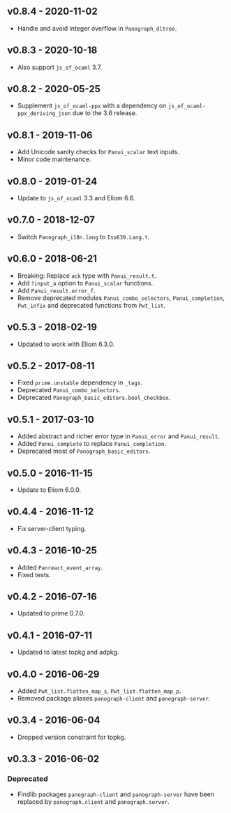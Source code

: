 ## v0.8.4 - 2020-11-02

- Handle and avoid integer overflow in `Panograph_dltree`.

## v0.8.3 - 2020-10-18

- Also support `js_of_ocaml` 3.7.

## v0.8.2 - 2020-05-25

- Supplement `js_of_ocaml-ppx` with a dependency on
  `js_of_ocaml-ppx_deriving_json` due to the 3.6 release.

## v0.8.1 - 2019-11-06

- Add Unicode sanity checks for `Panui_scalar` text inputs.
- Minor code maintenance.

## v0.8.0 - 2019-01-24

- Update to `js_of_ocaml` 3.3 and Eliom 6.6.

## v0.7.0 - 2018-12-07

- Switch `Panograph_i18n.lang` to `Iso639.Lang.t`.

## v0.6.0 - 2018-06-21

- Breaking: Replace `ack` type with `Panui_result.t`.
- Add `?input_a` option to `Panui_scalar` functions.
- Add `Panui_result.error_f`.
- Remove deprecated modules `Panui_combo_selectors`, `Panui_completion`,
  `Pwt_infix` and deprecated functions from `Pwt_list`.

## v0.5.3 - 2018-02-19

- Updated to work with Eliom 6.3.0.

## v0.5.2 - 2017-08-11

- Fixed `prime.unstable` dependency in `_tags`.
- Deprecated `Panui_combo_selectors`.
- Deprecated `Panograph_basic_editors.bool_checkbox`.

## v0.5.1 - 2017-03-10

- Added abstract and richer error type in `Panui_error` and `Panui_result`.
- Added `Panui_complete` to replace `Panui_completion`.
- Deprecated most of `Panograph_basic_editors`.

## v0.5.0 - 2016-11-15

- Update to Eliom 6.0.0.

## v0.4.4 - 2016-11-12

- Fix server-client typing.

## v0.4.3 - 2016-10-25

- Added `Panreact_event_array`.
- Fixed tests.

## v0.4.2 - 2016-07-16

- Updated to prime 0.7.0.

## v0.4.1 - 2016-07-11

- Updated to latest topkg and adpkg.

## v0.4.0 - 2016-06-29

- Added `Pwt_list.flatten_map_s`, `Pwt_list.flatten_map_p`.
- Removed package aliases `panograph-client` and `panograph-server`.

## v0.3.4 - 2016-06-04

- Dropped version constraint for topkg.

## v0.3.3 - 2016-06-02

### Deprecated
- Findlib packages `panograph-client` and `panograph-server` have been
  replaced by `panograph.client` and `panograph.server`.
